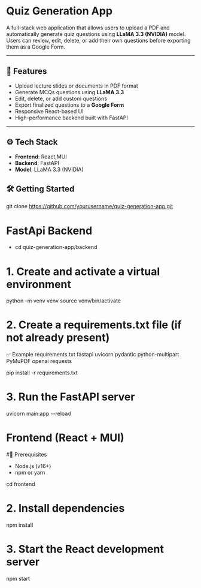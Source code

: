 # Quiz Generation App

A full-stack web application that allows users to upload a PDF and automatically generate quiz questions using **LLaMA 3.3 (NVIDIA)** model. Users can review, edit, delete, or add their own questions before exporting them as a Google Form.

---

## 🧠 Features

- Upload lecture slides or documents in PDF format
- Generate MCQs questions using **LLaMA 3.3** 
- Edit, delete, or add custom questions
- Export finalized questions to a **Google Form**
- Responsive React-based UI
- High-performance backend built with FastAPI

---
## ⚙️ Tech Stack

- **Frontend**: React,MUI
- **Backend**: FastAPI
- **Model**: LLaMA 3.3 (NVIDIA)

## 🛠️ Getting Started
git clone https://github.com/yourusername/quiz-generation-app.git

# FastApi Backend
- cd quiz-generation-app/backend
# 1. Create and activate a virtual environment
python -m venv venv
source venv/bin/activate 

# 2. Create a requirements.txt file (if not already present)
✅ Example requirements.txt
fastapi
uvicorn
pydantic
python-multipart
PyMuPDF
openai 
requests

pip install -r requirements.txt

# 3. Run the FastAPI server
uvicorn main:app --reload

# Frontend (React + MUI)
#🔧 Prerequisites
- Node.js (v16+)
- npm or yarn

cd frontend

# 2. Install dependencies
npm install  

# 3. Start the React development server
npm start
